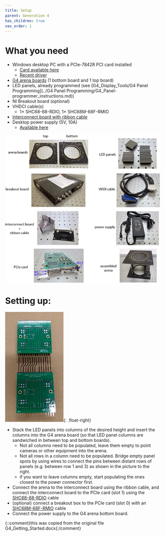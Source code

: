 ```yaml
---
title: Setup
parent: Generation 4
has_children: true
nav_order: 1
---
```


# What you need

- Windows desktop PC with a PCIe-7842R PCI card installed 
  - [Card available here](https://www.ni.com/en-us/support/model.pcie-7842.html)
  - [Recent driver](http://www.ni.com/en-us/support/downloads/drivers/download.ni-r-series-multifunction-rio.html)
- [G4 arena boards](../../Arena/README.md) (1 bottom board and 1 top board)
- LED panels, already programmed (see [G4_Display_Tools/G4 Panel Programming](../G4 Panel Programming/G4_Panel-programmer_instructions.md))
- NI Breakout board (optional)
- VHDCI cable(s)
  - 1× SHC68-68-RDIO, 1× SHC68M-68F-RMIO
- [Interconnect board with ribbon cable](../../Arena/README.md)
- Desktop power supply (5V, 10A)
  - [Available here](https://www.adafruit.com/product/658)

![Overview of required hardware](./assets/G4_hardware-overview.jpg)

# Setting up:

![test](./assets/G4_panel.jpg){: .float-right}

- Stack the LED panels into columns of the desired height and insert the columns into the G4 arena board (so that LED panel columns are sandwiched in between top and bottom boards).
  - Not all columns need to be populated, leave them empty to point cameras or other equipment into the arena.
  - Not all rows in a column need to be populated. Bridge empty panel spots by using wires to connect the pins between distant rows of panels (e.g. between row 1 and 3) as shown in the picture to the right.
  - if you want to leave columns empty, start populating the ones closest to the power connector first.
- Connect the arena to the interconnect board using the ribbon cable, and connect the interconnect board to the PCIe card (slot 1) using the [SHC68-68-RDIO](https://www.ni.com/en-us/shop/accessories/products/digital-cable.html?skuId=30215) cable
- (optional) connect a breakout box to the PCIe card (slot 0) with an [SHC68M-68F-RMIO](https://www.ni.com/en-us/support/model.shc68m-68f-rmio-cable.html) cable
- Connect the power supply to the G4 arena bottom board.

{::comment}this was copied from the original file G4_Getting_Started.docx{:/comment}